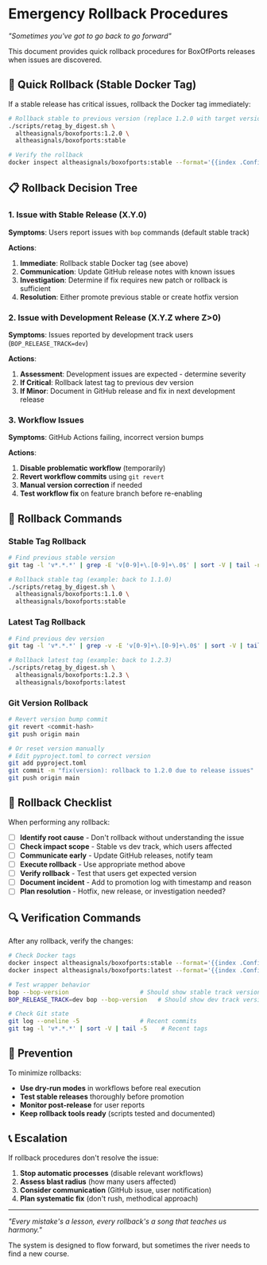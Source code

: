 # Emergency Rollback Procedures

*"Sometimes you've got to go back to go forward"*

This document provides quick rollback procedures for BoxOfPorts releases when issues are discovered.

## 🚨 Quick Rollback (Stable Docker Tag)

If a stable release has critical issues, rollback the Docker tag immediately:

```bash
# Rollback stable to previous version (replace 1.2.0 with target version)
./scripts/retag_by_digest.sh \
  altheasignals/boxofports:1.2.0 \
  altheasignals/boxofports:stable

# Verify the rollback
docker inspect altheasignals/boxofports:stable --format='{{index .Config.Labels "version"}}'
```

## 📋 Rollback Decision Tree

### 1. **Issue with Stable Release (X.Y.0)**
**Symptoms**: Users report issues with `bop` commands (default stable track)

**Actions**:
1. **Immediate**: Rollback stable Docker tag (see above)
2. **Communication**: Update GitHub release notes with known issues
3. **Investigation**: Determine if fix requires new patch or rollback is sufficient
4. **Resolution**: Either promote previous stable or create hotfix version

### 2. **Issue with Development Release (X.Y.Z where Z>0)**  
**Symptoms**: Issues reported by development track users (`BOP_RELEASE_TRACK=dev`)

**Actions**:
1. **Assessment**: Development issues are expected - determine severity
2. **If Critical**: Rollback latest tag to previous dev version
3. **If Minor**: Document in GitHub release and fix in next development release

### 3. **Workflow Issues**
**Symptoms**: GitHub Actions failing, incorrect version bumps

**Actions**:
1. **Disable problematic workflow** (temporarily) 
2. **Revert workflow commits** using `git revert`
3. **Manual version correction** if needed
4. **Test workflow fix** on feature branch before re-enabling

## 🔧 Rollback Commands

### Stable Tag Rollback
```bash
# Find previous stable version
git tag -l 'v*.*.*' | grep -E 'v[0-9]+\.[0-9]+\.0$' | sort -V | tail -n 2

# Rollback stable tag (example: back to 1.1.0)
./scripts/retag_by_digest.sh \
  altheasignals/boxofports:1.1.0 \
  altheasignals/boxofports:stable
```

### Latest Tag Rollback  
```bash
# Find previous dev version
git tag -l 'v*.*.*' | grep -v -E 'v[0-9]+\.[0-9]+\.0$' | sort -V | tail -n 2

# Rollback latest tag (example: back to 1.2.3)  
./scripts/retag_by_digest.sh \
  altheasignals/boxofports:1.2.3 \
  altheasignals/boxofports:latest
```

### Git Version Rollback
```bash
# Revert version bump commit
git revert <commit-hash>
git push origin main

# Or reset version manually
# Edit pyproject.toml to correct version
git add pyproject.toml
git commit -m "fix(version): rollback to 1.2.0 due to release issues"
git push origin main
```

## 📝 Rollback Checklist

When performing any rollback:

- [ ] **Identify root cause** - Don't rollback without understanding the issue
- [ ] **Check impact scope** - Stable vs dev track, which users affected  
- [ ] **Communicate early** - Update GitHub releases, notify team
- [ ] **Execute rollback** - Use appropriate method above
- [ ] **Verify rollback** - Test that users get expected version
- [ ] **Document incident** - Add to promotion log with timestamp and reason
- [ ] **Plan resolution** - Hotfix, new release, or investigation needed?

## 🔍 Verification Commands

After any rollback, verify the changes:

```bash
# Check Docker tags
docker inspect altheasignals/boxofports:stable --format='{{index .Config.Labels "version"}}'
docker inspect altheasignals/boxofports:latest --format='{{index .Config.Labels "version"}}'

# Test wrapper behavior
bop --bop-version                    # Should show stable track version
BOP_RELEASE_TRACK=dev bop --bop-version   # Should show dev track version

# Check Git state  
git log --oneline -5                 # Recent commits
git tag -l 'v*.*.*' | sort -V | tail -5    # Recent tags
```

## 🎯 Prevention

To minimize rollbacks:

- **Use dry-run modes** in workflows before real execution
- **Test stable releases** thoroughly before promotion  
- **Monitor post-release** for user reports
- **Keep rollback tools ready** (scripts tested and documented)

## 📞 Escalation

If rollback procedures don't resolve the issue:

1. **Stop automatic processes** (disable relevant workflows)
2. **Assess blast radius** (how many users affected)  
3. **Consider communication** (GitHub issue, user notification)
4. **Plan systematic fix** (don't rush, methodical approach)

---

*"Every mistake's a lesson, every rollback's a song that teaches us harmony."*

The system is designed to flow forward, but sometimes the river needs to find a new course.